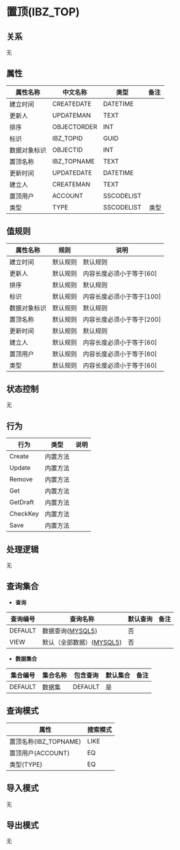 # 置顶(IBZ_TOP)

  

## 关系
无

## 属性

| 属性名称        |    中文名称    | 类型     |  备注  |
| --------   |------------| -----   |  -------- | 
|建立时间|CREATEDATE|DATETIME|&nbsp;|
|更新人|UPDATEMAN|TEXT|&nbsp;|
|排序|OBJECTORDER|INT|&nbsp;|
|标识|IBZ_TOPID|GUID|&nbsp;|
|数据对象标识|OBJECTID|INT|&nbsp;|
|置顶名称|IBZ_TOPNAME|TEXT|&nbsp;|
|更新时间|UPDATEDATE|DATETIME|&nbsp;|
|建立人|CREATEMAN|TEXT|&nbsp;|
|置顶用户|ACCOUNT|SSCODELIST|&nbsp;|
|类型|TYPE|SSCODELIST|&nbsp;类型|

## 值规则
| 属性名称    | 规则    |  说明  |
| --------   |------------| ----- | 
|建立时间|默认规则|默认规则|
|更新人|默认规则|内容长度必须小于等于[60]|
|排序|默认规则|默认规则|
|标识|默认规则|内容长度必须小于等于[100]|
|数据对象标识|默认规则|默认规则|
|置顶名称|默认规则|内容长度必须小于等于[200]|
|更新时间|默认规则|默认规则|
|建立人|默认规则|内容长度必须小于等于[60]|
|置顶用户|默认规则|内容长度必须小于等于[60]|
|类型|默认规则|内容长度必须小于等于[60]|

## 状态控制

无


## 行为
| 行为    | 类型    |  说明  |
| --------   |------------| ----- | 
|Create|内置方法|&nbsp;|
|Update|内置方法|&nbsp;|
|Remove|内置方法|&nbsp;|
|Get|内置方法|&nbsp;|
|GetDraft|内置方法|&nbsp;|
|CheckKey|内置方法|&nbsp;|
|Save|内置方法|&nbsp;|

## 处理逻辑
无

## 查询集合

* **查询**

| 查询编号 | 查询名称       | 默认查询 |   备注|
| --------  | --------   | --------   | ----- |
|DEFAULT|数据查询([MYSQL5](../../appendix/query_MYSQL5.md#IbzTop_Default))|否|&nbsp;|
|VIEW|默认（全部数据）([MYSQL5](../../appendix/query_MYSQL5.md#IbzTop_View))|否|&nbsp;|

* **数据集合**

| 集合编号 | 集合名称   |  包含查询  | 默认集合 |   备注|
| --------  | --------   | -------- | --------   | ----- |
|DEFAULT|数据集|DEFAULT|是|&nbsp;|

## 查询模式
| 属性      |    搜索模式     |
| --------   |------------|
|置顶名称(IBZ_TOPNAME)|LIKE|
|置顶用户(ACCOUNT)|EQ|
|类型(TYPE)|EQ|

## 导入模式
无


## 导出模式
无
